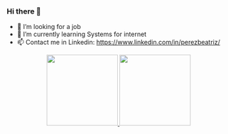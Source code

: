 ### Hi there 👋

- 💼 I’m looking for a job 
- 🌱 I’m currently learning Systems for internet
- 📫 Contact me in Linkedin: https://www.linkedin.com/in/perezbeatriz/

<div align="center">
  <a href="https://github.com/Bee-Pirez">
  <img height="160em" src="https://github-readme-stats.vercel.app/api?username=Bee-Pirez&show_icons=true&theme=radical&include_all_commits=true&count_private=true"/>
  <img height="160em" src="https://github-readme-stats.vercel.app/api/top-langs/?username=Bee-Pirez&layout=compact&langs_count=7&theme=radical"/>
</div>

 


